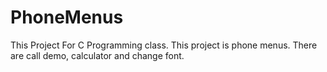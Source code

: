 # PhoneMenus
This Project For C Programming class. This project is phone menus. There are call demo, calculator and change font.
